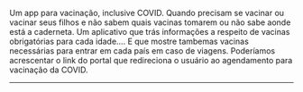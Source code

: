 Um app para vacinação, inclusive COVID. Quando precisam se vacinar ou vacinar seus filhos e não sabem quais vacinas tomarem ou não sabe aonde está a caderneta. 
Um aplicativo que trás informações a respeito de vacinas obrigatórias para cada idade…. E que mostre tambemas vacinas necessárias para entrar em cada país em caso 
de viagens.
Poderíamos acrescentar o link do portal que redireciona o usuário ao agendamento para vacinação da COVID.
<hr><br>
